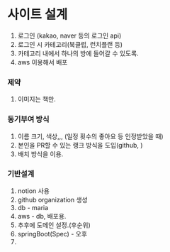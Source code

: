 # 사이트 설계

1. 로그인 (kakao, naver 등의 로그인 api)
2. 로그인 시 카테고리(북클럽, 런치플랜 등)
3. 카테고리 내에서 하나의 방에 들어갈 수 있도록.
4. aws 이용해서 배포



### 제약

1. 이미지는 책만.



### 동기부여 방식

1. 이름 크기, 색상,,, (일정 횟수의 좋아요 등 인정받았을 때)
2. 본인을 PR할 수 있는 랭크 방식을 도입(github, )
3. 배치 방식을 이용.





### 기반설계

1. notion 사용
2. github organization 생성
3. db - maria
4. aws - db, 배포용.
5. 추후에 도메인 설정.(후순위)
6. springBoot(Spec) - 오후
7. 